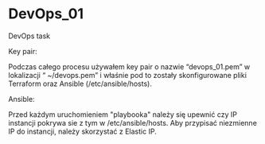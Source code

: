 # DevOps_01
DevOps task


Key pair:

Podczas całego procesu używałem key pair o nazwie “devops_01.pem” w lokalizacji “ ~/devops.pem” i właśnie pod to zostały skonfigurowane pliki Terraform oraz Ansible (/etc/ansible/hosts). 



Ansible:

Przed każdym uruchomieniem "playbooka" należy się upewnić czy IP instancji pokrywa sie z tym w /etc/ansible/hosts. Aby przypisać niezmienne IP do instancji, należy skorzystać z Elastic IP. 
